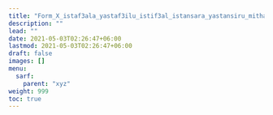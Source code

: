 ```yaml
---
title: "Form_X_istaf3ala_yastaf3ilu_istif3al_istansara_yastansiru_mithal"
description: ""
lead: ""
date: 2021-05-03T02:26:47+06:00
lastmod: 2021-05-03T02:26:47+06:00
draft: false
images: []
menu: 
  sarf:
    parent: "xyz"
weight: 999
toc: true
---
```



